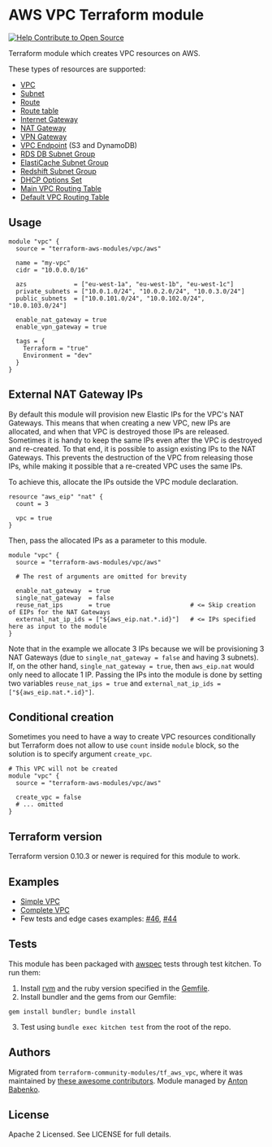 AWS VPC Terraform module
========================

[![Help Contribute to Open Source](https://www.codetriage.com/terraform-aws-modules/terraform-aws-vpc/badges/users.svg)](https://www.codetriage.com/terraform-aws-modules/terraform-aws-vpc)

Terraform module which creates VPC resources on AWS.

These types of resources are supported:

* [VPC](https://www.terraform.io/docs/providers/aws/r/vpc.html)
* [Subnet](https://www.terraform.io/docs/providers/aws/r/subnet.html)
* [Route](https://www.terraform.io/docs/providers/aws/r/route.html)
* [Route table](https://www.terraform.io/docs/providers/aws/r/route_table.html)
* [Internet Gateway](https://www.terraform.io/docs/providers/aws/r/internet_gateway.html)
* [NAT Gateway](https://www.terraform.io/docs/providers/aws/r/nat_gateway.html)
* [VPN Gateway](https://www.terraform.io/docs/providers/aws/r/vpn_gateway.html)
* [VPC Endpoint](https://www.terraform.io/docs/providers/aws/r/vpc_endpoint.html) (S3 and DynamoDB)
* [RDS DB Subnet Group](https://www.terraform.io/docs/providers/aws/r/db_subnet_group.html)
* [ElastiCache Subnet Group](https://www.terraform.io/docs/providers/aws/r/elasticache_subnet_group.html)
* [Redshift Subnet Group](https://www.terraform.io/docs/providers/aws/r/redshift_subnet_group.html)
* [DHCP Options Set](https://www.terraform.io/docs/providers/aws/r/vpc_dhcp_options.html)
* [Main VPC Routing Table](https://www.terraform.io/docs/providers/aws/r/main_route_table_assoc.html)
* [Default VPC Routing Table](https://www.terraform.io/docs/providers/aws/r/default_route_table.html)

Usage
-----

```hcl
module "vpc" {
  source = "terraform-aws-modules/vpc/aws"

  name = "my-vpc"
  cidr = "10.0.0.0/16"

  azs             = ["eu-west-1a", "eu-west-1b", "eu-west-1c"]
  private_subnets = ["10.0.1.0/24", "10.0.2.0/24", "10.0.3.0/24"]
  public_subnets  = ["10.0.101.0/24", "10.0.102.0/24", "10.0.103.0/24"]

  enable_nat_gateway = true
  enable_vpn_gateway = true

  tags = {
    Terraform = "true"
    Environment = "dev"
  }
}
```

External NAT Gateway IPs
------------------------

By default this module will provision new Elastic IPs for the VPC's NAT Gateways.
This means that when creating a new VPC, new IPs are allocated, and when that VPC is destroyed those IPs are released.
Sometimes it is handy to keep the same IPs even after the VPC is destroyed and re-created.
To that end, it is possible to assign existing IPs to the NAT Gateways.
This prevents the destruction of the VPC from releasing those IPs, while making it possible that a re-created VPC uses the same IPs.

To achieve this, allocate the IPs outside the VPC module declaration.
```hcl
resource "aws_eip" "nat" {
  count = 3

  vpc = true
}
```

Then, pass the allocated IPs as a parameter to this module.
```hcl
module "vpc" {
  source = "terraform-aws-modules/vpc/aws"

  # The rest of arguments are omitted for brevity

  enable_nat_gateway  = true
  single_nat_gateway  = false
  reuse_nat_ips       = true                      # <= Skip creation of EIPs for the NAT Gateways
  external_nat_ip_ids = ["${aws_eip.nat.*.id}"]   # <= IPs specified here as input to the module
}
```

Note that in the example we allocate 3 IPs because we will be provisioning 3 NAT Gateways (due to `single_nat_gateway = false` and having 3 subnets).
If, on the other hand, `single_nat_gateway = true`, then `aws_eip.nat` would only need to allocate 1 IP.
Passing the IPs into the module is done by setting two variables `reuse_nat_ips = true` and `external_nat_ip_ids = ["${aws_eip.nat.*.id}"]`.

Conditional creation
--------------------

Sometimes you need to have a way to create VPC resources conditionally but Terraform does not allow to use `count` inside `module` block, so the solution is to specify argument `create_vpc`.

```hcl
# This VPC will not be created
module "vpc" {
  source = "terraform-aws-modules/vpc/aws"

  create_vpc = false
  # ... omitted
}
```

Terraform version
-----------------

Terraform version 0.10.3 or newer is required for this module to work.

Examples
--------

* [Simple VPC](https://github.com/terraform-aws-modules/terraform-aws-vpc/tree/master/examples/simple-vpc)
* [Complete VPC](https://github.com/terraform-aws-modules/terraform-aws-vpc/tree/master/examples/complete-vpc)
* Few tests and edge cases examples: [#46](https://github.com/terraform-aws-modules/terraform-aws-vpc/tree/master/examples/issue-46-no-private-subnets), [#44](https://github.com/terraform-aws-modules/terraform-aws-vpc/tree/master/examples/issue-44-asymmetric-private-subnets)


Tests
-------

This module has been packaged with [awspec](https://github.com/k1LoW/awspec) tests through test kitchen. To run them:

1. Install [rvm](https://rvm.io/rvm/install) and the ruby version specified in the [Gemfile](https://github.com/terraform-aws-modules/terraform-aws-vpc/tree/master/Gemfile).
2. Install bundler and the gems from our Gemfile:
```
gem install bundler; bundle install
```
3. Test using `bundle exec kitchen test` from the root of the repo.


Authors
-------

Migrated from `terraform-community-modules/tf_aws_vpc`, where it was maintained by [these awesome contributors](https://github.com/terraform-community-modules/tf_aws_vpc/graphs/contributors).
Module managed by [Anton Babenko](https://github.com/antonbabenko).

License
-------

Apache 2 Licensed. See LICENSE for full details.

